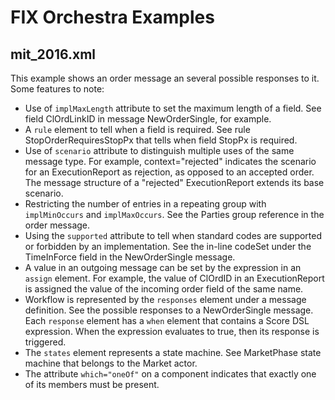 # FIX Orchestra Examples

## mit_2016.xml

This example shows an order message an several possible responses to it.
Some features to note:
* Use of `implMaxLength` attribute to set the maximum length of a field. See field ClOrdLinkID in message NewOrderSingle, for example.
* A `rule` element to tell when a field is required. See rule StopOrderRequiresStopPx that tells when field StopPx is required.
* Use of `scenario` attribute to distinguish multiple uses of the same message type. For example, context="rejected" indicates the scenario for an ExecutionReport as rejection, as opposed to an accepted order. The message structure of  a "rejected" ExecutionReport extends its base scenario.
* Restricting the number of entries in a repeating group with `implMinOccurs` and `implMaxOccurs`. See the Parties group reference in the order message.
* Using the `supported` attribute to tell when standard codes are supported or forbidden by an implementation. See the in-line codeSet under the TimeInForce field in the NewOrderSingle message.
* A value in an outgoing message can be set by the expression in an `assign` element. For example, the value of ClOrdID in an ExecutionReport is assigned the value of the incoming order field of the same name.
* Workflow is represented by the `responses` element under a message definition. See the possible responses to a NewOrderSingle message. Each `response` element has a `when` element that contains a Score DSL expression. When the expression evaluates to true, then its response is triggered.
* The `states` element represents a state machine. See MarketPhase state machine that belongs to the Market actor.
* The attribute `which="oneOf"` on a component indicates that exactly one of its members must be present.

